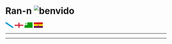 # Ran-n <img src="media/emojis/saúdo.gif" width="28" alt="benvido" title="Benvido">

[<img src="media/bandeiras/gz-0.svg" width="25" alt="galego" title="Galego">](doc/readme_idiomas/readme_gz.md#Índice)
[<img src="media/bandeiras/en-0.svg" width="27" alt="english" title="English">](doc/readme_idiomas/readme_en.md#Index)
[<img src="media/bandeiras/eo-0.svg" width="25" alt="esperanto" title="Esperanto">](doc/readme_idiomas/readme_eo.md#Indekso)
[<img src="media/bandeiras/cas-0.svg" width="28" alt="castellano" title="Castellano">](doc/readme_idiomas/readme_cas.md#Índice)

---

---

<!---
## Orixinal
- 👋 Hi, I’m @Ran-n
- 👀 I’m interested in ...
- 🌱 I’m currently learning ...
- 💞️ I’m looking to collaborate on ...
- 📫 How to reach me ...

Ran-n/Ran-n is a ✨ special ✨ repository because its `README.md` (this file) appears on your GitHub profile.
You can click the Preview link to take a look at your changes.
--->
